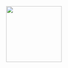 <img height="150" align="middle" src="https://github.com/mrousavy/mrousavy/raw/master/img/off-white.png" />
